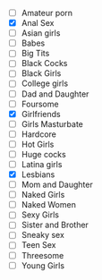 - [ ] Amateur porn
- [x] Anal Sex
- [ ] Asian girls
- [ ] Babes
- [ ] Big Tits
- [ ] Black Cocks
- [ ] Black Girls
- [ ] College girls
- [ ] Dad and Daughter
- [ ] Foursome
- [x] Girlfriends
- [ ] Girls Masturbate
- [ ] Hardcore
- [ ] Hot Girls
- [ ] Huge cocks
- [ ] Latina girls
- [x] Lesbians
- [ ] Mom and Daughter
- [ ] Naked Girls
- [ ] Naked Women
- [ ] Sexy Girls
- [ ] Sister and Brother
- [ ] Sneaky sex
- [ ] Teen Sex
- [ ] Threesome
- [ ] Young Girls